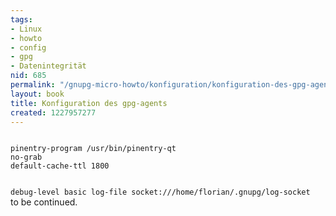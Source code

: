 ```yaml
---
tags:
- Linux
- howto
- config
- gpg
- Datenintegrität
nid: 685
permalink: "/gnupg-micro-howto/konfiguration/konfiguration-des-gpg-agents.html"
layout: book
title: Konfiguration des gpg-agents
created: 1227957277
---
```

<code>
pinentry-program /usr/bin/pinentry-qt
no-grab
default-cache-ttl 1800

debug-level basic
log-file socket:///home/florian/.gnupg/log-socket
</code>
to be continued.

